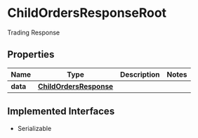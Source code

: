 

# ChildOrdersResponseRoot

Trading Response

## Properties

Name | Type | Description | Notes
------------ | ------------- | ------------- | -------------
**data** | [**ChildOrdersResponse**](ChildOrdersResponse.md) |  | 


## Implemented Interfaces

* Serializable


